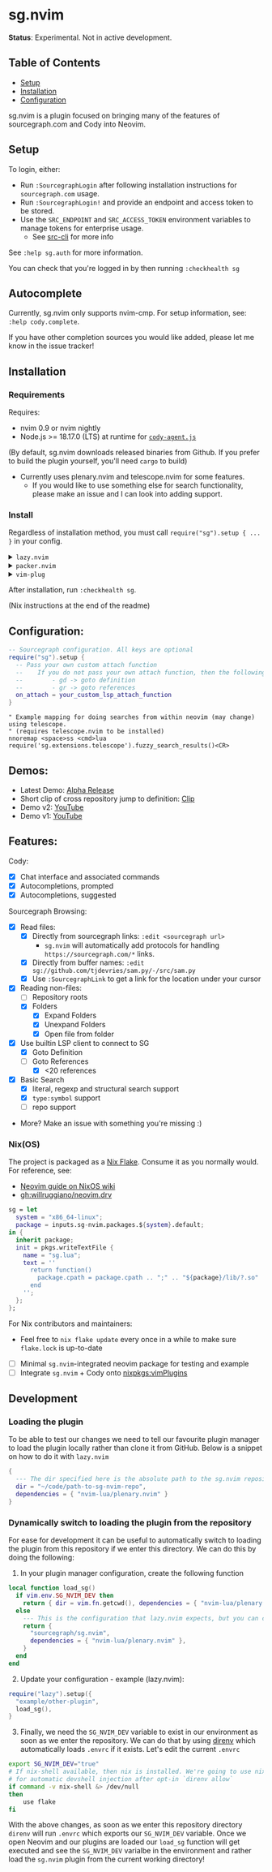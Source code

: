# sg.nvim

**Status**: Experimental. Not in active development. 

## Table of Contents

- [Setup](#setup)
- [Installation](#installation)
- [Configuration](#configuration)

sg.nvim is a plugin focused on bringing many of the features of sourcegraph.com and Cody into Neovim.

## Setup

To login, either:

- Run `:SourcegraphLogin` after following installation instructions for `sourcegraph.com` usage.
- Run `:SourcegraphLogin!` and provide an endpoint and access token to be stored.
- Use the `SRC_ENDPOINT` and `SRC_ACCESS_TOKEN` environment variables to manage tokens for enterprise usage.
  - See [src-cli](https://github.com/sourcegraph/src-cli#log-into-your-sourcegraph-instance) for more info

See `:help sg.auth` for more information.

You can check that you're logged in by then running `:checkhealth sg`

## Autocomplete

Currently, sg.nvim only supports nvim-cmp. For setup information, see: `:help cody.complete`.

If you have other completion sources you would like added, please let me know in the issue tracker!

## Installation

### Requirements

Requires:

- nvim 0.9 or nvim nightly
- Node.js >= 18.17.0 (LTS) at runtime for [`cody-agent.js`](https://github.com/sourcegraph/cody)

(By default, sg.nvim downloads released binaries from Github. If you prefer to build the plugin yourself, you'll need `cargo` to build)

- Currently uses plenary.nvim and telescope.nvim for some features.
  - If you would like to use something else for search functionality, please make an issue and I can look into adding support.

### Install

Regardless of installation method, you must call `require("sg").setup { ... }` in your config.

<details>
<summary><code>lazy.nvim</code></summary>

```lua
-- Use your favorite package manager to install, for example in lazy.nvim
--  Optionally, you can also install nvim-telescope/telescope.nvim to use some search functionality.
return {
  {
    "sourcegraph/sg.nvim",
    dependencies = { "nvim-lua/plenary.nvim", --[[ "nvim-telescope/telescope.nvim ]] },

    -- If you have a recent version of lazy.nvim, you don't need to add this!
    build = "nvim -l build/init.lua",
  },
}
```
</details>

<details>
<summary><code>packer.nvim</code></summary>

```lua
-- Packer.nvim, also make sure to install nvim-lua/plenary.nvim
use { 'sourcegraph/sg.nvim', run = 'nvim -l build/init.lua' }

-- You'll also need plenary.nvim
use { 'nvim-lua/plenary.nvim' }

-- And optionally, you can install telescope for some search functionality
--  "nvim-lua/plenary.nvim", --[[ "nvim-telescope/telescope.nvim ]]
```
</details>

<details>
<summary><code>vim-plug</code></summary>

```vimrc
" Using vim-plug
Plug 'sourcegraph/sg.nvim', { 'do': 'nvim -l build/init.lua' }

" Required for various utilities
Plug 'nvim-lua/plenary.nvim'

" Required if you want to use some of the search functionality
Plug 'nvim-telescope/telescope.nvim'
```
</details>

After installation, run `:checkhealth sg`.

(Nix instructions at the end of the readme)

## Configuration:

```lua
-- Sourcegraph configuration. All keys are optional
require("sg").setup {
  -- Pass your own custom attach function
  --    If you do not pass your own attach function, then the following maps are provide:
  --        - gd -> goto definition
  --        - gr -> goto references
  on_attach = your_custom_lsp_attach_function
}
```

```vim
" Example mapping for doing searches from within neovim (may change) using telescope.
" (requires telescope.nvim to be installed)
nnoremap <space>ss <cmd>lua require('sg.extensions.telescope').fuzzy_search_results()<CR>
```

## Demos:

- Latest Demo: [Alpha Release](https://youtu.be/j5sfHG3z3ao)
- Short clip of cross repository jump to definition: [Clip](https://clips.twitch.tv/AmazonianSullenSwordBloodTrail-l8H5WKEd8sNpEdIT)
- Demo v2: [YouTube](https://www.youtube.com/watch?v=RCyBnAx-4Q4)
- Demo v1: [YouTube](https://youtu.be/iCdsD6MiLQs)

## Features:

Cody:

- [x] Chat interface and associated commands
- [x] Autocompletions, prompted
- [x] Autocompletions, suggested

Sourcegraph Browsing:

- [x] Read files:
  - [x] Directly from sourcegraph links: `:edit <sourcegraph url>`
    - `sg.nvim` will automatically add protocols for handling `https://sourcegraph.com/*` links.
  - [x] Directly from buffer names: `:edit sg://github.com/tjdevries/sam.py/-/src/sam.py`
  - [x] Use `:SourcegraphLink` to get a link for the location under your cursor
- [x] Reading non-files:
  - [ ] Repository roots
  - [x] Folders
    - [x] Expand Folders
    - [x] Unexpand Folders
    - [x] Open file from folder
- [x] Use builtin LSP client to connect to SG
  - [x] Goto Definition
  - [ ] Goto References
    - [x] <20 references
- [x] Basic Search
  - [x] literal, regexp and structural search support
  - [x] `type:symbol` support
  - [ ] repo support
- More? Make an issue with something you're missing :)


### Nix(OS)

The project is packaged as a [Nix Flake][nix-flakes]. Consume it as you normally would.
For reference, see:

- [Neovim guide on NixOS wiki](https://wiki.nixos.org/wiki/Neovim)
- [gh:willruggiano/neovim.drv](https://github.com/willruggiano/neovim.drv)

```nix
sg = let
  system = "x86_64-linux";
  package = inputs.sg-nvim.packages.${system}.default;
in {
  inherit package;
  init = pkgs.writeTextFile {
    name = "sg.lua";
    text = ''
      return function()
        package.cpath = package.cpath .. ";" .. "${package}/lib/?.so"
      end
    '';
  };
};
```

For Nix contributors and maintainers:

- Feel free to `nix flake update` every once in a while to make sure `flake.lock` is up-to-date
- [ ] Minimal `sg.nvim`-integrated neovim package for testing and example
- [ ] Integrate `sg.nvim` + Cody onto [nixpkgs:vimPlugins](https://github.com/NixOS/nixpkgs/tree/fe2fb24a00ec510d29ccd4e36af72a0c55d81ec0/pkgs/applications/editors/vim/plugins)

[nix-flakes]: https://wiki.nixos.org/wiki/Flakes

## Development

### Loading the plugin
To be able to test our changes we need to tell our favourite plugin manager to load the plugin locally rather than clone it from GitHub. Below is a snippet on how to do it with `lazy.nvim`

```lua
{
  --- The dir specified here is the absolute path to the sg.nvim repository
  dir = "~/code/path-to-sg-nvim-repo",
  dependencies = { "nvim-lua/plenary.nvim" }
}
```

### Dynamically switch to loading the plugin from the repository

For ease for development it can be useful to automatically switch to loading the plugin from this repository if we enter this directory. We can do this by doing the following:

1. In your plugin manager configuration, create the following function

```lua
local function load_sg()
  if vim.env.SG_NVIM_DEV then
    return { dir = vim.fn.getcwd(), dependencies = { "nvim-lua/plenary.nvim" } }
  else
    --- This is the configuration that lazy.nvim expects, but you can change it to whatever configuration your plugin manager expects
    return {
      "sourcegraph/sg.nvim",
      dependencies = { "nvim-lua/plenary.nvim" },
    }
  end
end
```
2. Update your configuration - example (lazy.nvim):

```lua
require("lazy").setup({
  "example/other-plugin",
  load_sg(),
}
```
3. Finally, we need the `SG_NVIM_DEV` variable to exist in our environment as soon as we enter the repository. We can do that by using [direnv](https://direnv.net/) which automatically loads `.envrc` if it exists. Let's edit the current `.envrc`

```bash
export SG_NVIM_DEV="true"
# If nix-shell available, then nix is installed. We're going to use nix-direnv.
# for automatic devshell injection after opt-in `direnv allow`
if command -v nix-shell &> /dev/null
then
    use flake
fi
```

With the above changes, as soon as we enter this repository directory `direnv` will run `.envrc` which exports our `SG_NVIM_DEV` variable. Once we open Neovim and our plugins are loaded our `load_sg` function will get executed and see the `SG_NVIM_DEV` varialbe in the environment and rather load the `sg.nvim` plugin from the current working directory!

